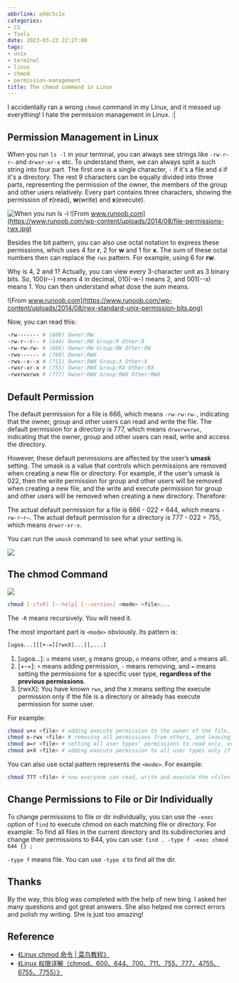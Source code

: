```yaml
---
abbrlink: a9dc5c1e
categories:
- CS
- Tools
date: 2023-03-23 22:27:08
tags:
- unix
- terminal
- linux
- chmod
- permission-management
title: The chmod command in Linux
---
```


I accidentally ran a wrong `chmod` command in my Linux, and it messed up everything! I hate the permission management in Linux. :|

<!--more-->

## Permission Management in Linux

When you run `ls -l` in your terminal, you can always see strings like `-rw-r–r–` and `drwxr-xr-x` etc. To understand them, we can always split a such string into four part. The first one is a single character, `-` if it's a file and `d` if it's a directory. The rest 9 characters can be equally divided into three parts, representing the permission of the owner, the members of the group and other users relatively. Every part contains three characters, showing the permission of **r**(read), **w**(write) and **x**(execute).

![When you run `ls -l`](https://img.blocklune.cc/blog-imgs/cs/tools/the-chmod-command-in-linux/1.png)
![From www.runoob.com](https://www.runoob.com/wp-content/uploads/2014/08/file-permissions-rwx.jpg)

Besides the bit pattern, you can also use octal notation to express these permissions, which uses 4 for **r**, 2 for **w** and 1 for **x**. The sum of these octal numbers then can replace the `rwx` pattern. For example, using 6 for **rw**.

Why is 4, 2 and 1? Actually, you can view every 3-character unit as 3 binary bits. So, 100(r--) means 4 in decimal, 010(-w-) means 2, and 001(--x) means 1. You can then understand what dose the sum means.

![From www.runoob.com](https://www.runoob.com/wp-content/uploads/2014/08/rwx-standard-unix-permission-bits.png)

Now, you can read this:

```bash
-rw------- # (600) Owner:RW
-rw-r--r-- # (644) Owner:RW Group:R Other:R
-rw-rw-rw- # (666) Owner:RW Group:RW Other:RW
-rwx------ # (700) Owner:RWX
-rwx--x--x # (711) Owner:RWX Group:X Other:X
-rwxr-xr-x # (755) Owner:RWX Group:RX Other:RX
-rwxrwxrwx # (777) Owner:RWX Group:RWX Other:RWX
```

## Default Permission

The default permission for a file is 666, which means `-rw-rw-rw-`, indicating that the owner, group and other users can read and write the file. The default permission for a directory is 777, which means `drwxrwxrwx`, indicating that the owner, group and other users can read, write and access the directory.

However, these default permissions are affected by the user’s **umask** setting. The umask is a value that controls which permissions are removed when creating a new file or directory. For example, if the user’s umask is 022, then the write permission for group and other users will be removed when creating a new file, and the write and execute permission for group and other users will be removed when creating a new directory. Therefore:

The actual default permission for a file is 666 - 022 = 644, which means `-rw-r–r–`. The actual default permission for a directory is 777 - 022 = 755, which means `drwxr-xr-x`.

You can run the `umask` command to see what your setting is.

![](https://img.blocklune.cc/blog-imgs/cs/tools/the-chmod-command-in-linux/4.png)

## The chmod Command

![](https://img.blocklune.cc/blog-imgs/cs/tools/the-chmod-command-in-linux/5.png)

```bash
chmod [-cfvR] [--help] [--version] <mode> <file>...
```

The `-R` means recursively. You will need it.

The most important part is `<mode>` obviously. Its pattern is:

```bash
[ugoa...][[+-=][rwxX]...][,...]
```

1. [ugoa...]: `u` means user, `g` means group, `o` means other, and `a` means all.
2. [+-=]: `+` means adding permission, `-` means removing, and `=` means setting the permissions for a specific user type, **regardless of the previous permissions**.
3. [rwxX]: You have known `rwx`, and the `X` means setting the execute permission only if the file is a directory or already has execute permission for some user.

For example:

```bash
chmod u+x <file> # adding execute permission to the owner of the file, and leaving the group and other permissions unchanged
chmod o-rwx <file> # removing all permissions from others, and leaving the owner and group permissions unchanged
chmod a=r <file> # setting all user types’ permissions to read only, overwriting any previous permissions
chmod a+X <file> # adding execute permission to all user types only if file is a directory or already executable by some user
```

You can also use octal pattern represents the `<mode>`. For example:

```bash
chmod 777 <file> # now everyone can read, write and execute the <file>
```

## Change Permissions to File or Dir Individually

To change permissions to file or dir individually, you can use the `-exec` option of `find` to execute chmod on each matching file or directory. For example: To find all files in the current directory and its subdirectories and change their permissions to 644, you can use: `find . -type f -exec chmod 644 {} ;`

`-type f` means file. You can use `-type d` to find all the dir.

## Thanks

By the way, this blog was completed with the help of new bing. I asked her many questions and got great answers. She also helped me correct errors and polish my writing. She is just too amazing!

## Reference

- [《Linux chmod 命令 | 菜鸟教程》](https://www.runoob.com/linux/linux-comm-chmod.html)
- [《Linux 权限详解（chmod、600、644、700、711、755、777、4755、6755、7755）》](https://blog.csdn.net/u013197629/article/details/73608613)